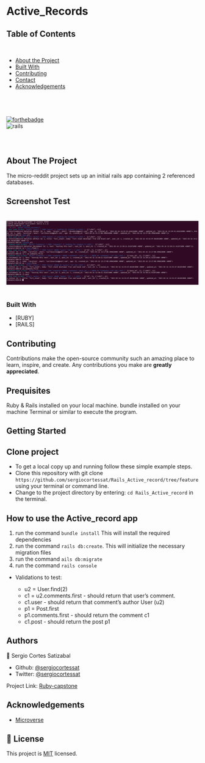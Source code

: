 # Active_Records

## Table of Contents
  <br />

* [About the Project](#about-the-project)
* [Built With](#built-with)
* [Contributing](#contributing)
* [Contact](#authors)
* [Acknowledgements](#acknowledgements) 

#
<br />

[![forthebadge](https://forthebadge.com/images/badges/made-with-ruby.svg)](https://forthebadge.com) </br>
![rails](https://img.shields.io/badge/Ruby_on_Rails-CC0000?style=for-the-badge&logo=ruby-on-rails&logoColor=white)

<br />

#


<!-- ABOUT THE PROJECT   -->
## About The Project

The micro-reddit project sets up an initial rails app containing 2 referenced databases.

## Screenshot Test
#
<p align="center">
  <img height="auto" src="Screenshot.png">
</p>

#

### Built With

* [RUBY]
* [RAILS]

## Contributing

Contributions make the open-source community such an amazing place to learn, inspire, and create. Any contributions you make are **greatly appreciated**.

## Prequisites

Ruby & Rails installed on your local machine.
bundle installed on your machine
Terminal or similar to execute the program.


## Getting Started


## Clone project

- To get a local copy up and running follow these simple example steps.
- Clone this repository with git clone ```https://github.com/sergiocortessat/Rails_Active_record/tree/feature``` using your terminal or command line.
- Change to the project directory by entering: ```cd Rails_Active_record``` in the terminal.


## How to use the Active_record app
1. run the command ```bundle install```   This will install the required dependencies
2. run the command ```rails db:create```. This will initialize the necessary migration files
3. run the command ```ails db:migrate``` 
4. run the command ```rails console```

- Validations to test:

    * u2 = User.find(2) 
    * c1 = u2.comments.first - should return that user’s comment.
    * c1.user - should return that comment’s author User (u2)
    * p1 = Post.first
    * p1.comments.first - should return the comment c1
    * c1.post - should return the post p1


## Authors

👤 Sergio Cortes Satizabal

- Github: [@sergiocortessat](https://github.com/sergiocortessat)
- Twitter: [@sergiocortessat](https://twitter.com/sergiocortessat)



Project Link: [Ruby-capstone](https://github.com/sergiocortessat/Ruby-Capstone-ChatBot/issues/2)


<!-- ACKNOWLEDGEMENTS -->
## Acknowledgements

* [Microverse](https://www.microverse.org/)

## 📝 License

This project is [MIT](https://choosealicense.com/licenses/mit/) licensed.


